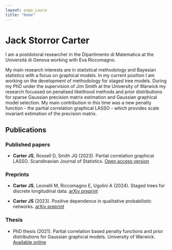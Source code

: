 ```yaml
---
layout: page_Laura
title: "Home"
---
```


# Jack Storror Carter

I am a postdotoral researcher in the Dipartimento di Matematica at the Università di Genova working with Eva Riccomagno.

My main research interests are in statistical methodology and Bayesian statistics with a focus on graphical models.  In my current position I am working on the development of methodology for staged tree models.  During my PhD under the supervision of Jim Smith at the University of Warwick my research focussed on penalised likelihood methods and prior distributions for sparse Gaussian precision matrix estimation and Gaussian graphical model selection.  My main contribution in this time was a new penalty function - the partial correlation graphical LASSO - which provides scale invariant estimation of the precision matrix.

## Publications

### Published papers

- **Carter JS**, Rossell D, Smith JQ (2023).  Partial correlation graphical LASSO.  Scandinavian Journal of Statistics. [Open access version](https://onlinelibrary.wiley.com/doi/10.1111/sjos.12675)

### Preprints

- **Carter JS**, Leonelli M, Riccomagno E, Ugolini A (2024).  Staged trees for discrete longitudinal data. [arXiv preprint](https://arxiv.org/abs/2401.04297)

- **Carter JS** (2023).  Positive dependence in qualitative probabilistic networks. [arXiv preprint](https://arxiv.org/abs/2208.09344)

### Thesis

- PhD thesis (2021). Partial correlation based penalty functions and prior distributions for Gaussian graphical models. University of Warwick. [Available online](http://wrap.warwick.ac.uk/163951/)
